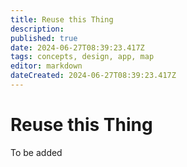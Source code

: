 ```yaml
---
title: Reuse this Thing
description: 
published: true
date: 2024-06-27T08:39:23.417Z
tags: concepts, design, app, map
editor: markdown
dateCreated: 2024-06-27T08:39:23.417Z
---
```


# Reuse this Thing

To be added
